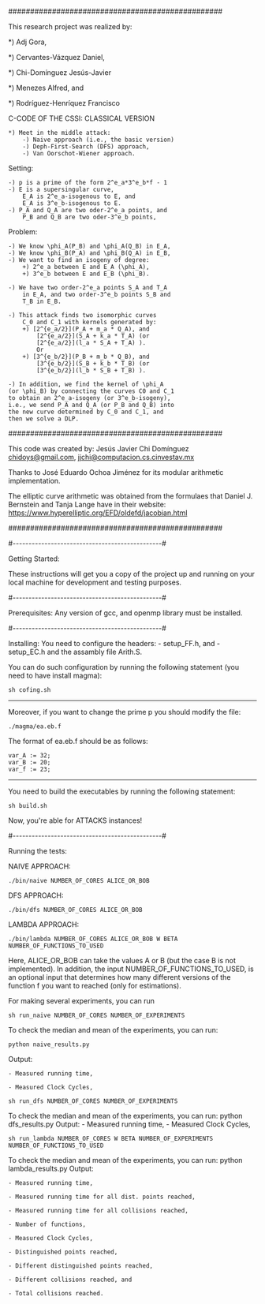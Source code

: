 #################################################


This research project was realized by:

*) Adj Gora,

*) Cervantes-Vázquez Daniel,

*) Chi-Domínguez Jesús-Javier

*) Menezes Alfred, and

*) Rodríguez-Henríquez Francisco



C-CODE OF THE CSSI: CLASSICAL VERSION


	*) Meet in the middle attack:
		-) Naive approach (i.e., the basic version)
		-) Deph-First-Search (DFS) approach,
		-) Van Oorschot-Wiener approach.


Setting:

	-) p is a prime of the form 2^e_a*3^e_b*f - 1
	-) E is a supersingular curve, 
		E_A is 2^e_a-isogenous to E, and 
		E_A is 3^e_b-isogenous to E.
	-) P_A and Q_A are two oder-2^e_a points, and
		P_B and Q_B are two oder-3^e_b points,
		
Problem:

	-) We know \phi_A(P_B) and \phi_A(Q_B) in E_A, 
	-) We know \phi_B(P_A) and \phi_B(Q_A) in E_B, 
	-) We want to find an isogeny of degree:
		+) 2^e_a between E and E_A (\phi_A),
		+) 3^e_b between E and E_B (\phi_B).
		
	-) We have two order-2^e_a points S_A and T_A 
		in E_A, and two order-3^e_b points S_B and 
		T_B in E_B.
	
	-) This attack finds two isomorphic curves
		C_0 and C_1 with kernels generated by:
		+) [2^{e_a/2}](P_A + m_a * Q_A), and 
			[2^{e_a/2}](S_A + k_a * T_A) (or 
			[2^{e_a/2}](l_a * S_A + T_A) ).
			Or
		+) [3^{e_b/2}](P_B + m_b * Q_B), and 
			[3^{e_b/2}](S_B + k_b * T_B) (or 
			[3^{e_b/2}](l_b * S_B + T_B) ).
			
	-) In addition, we find the kernel of \phi_A 
	(or \phi_B) by connecting the curves C0 and C_1 
	to obtain an 2^e_a-isogeny (or 3^e_b-isogeny),
	i.e., we send P_A and Q_A (or P_B and Q_B) into
	the new curve determined by C_0 and C_1, and 
	then we solve a DLP.
		
#################################################

  This code was created by:	Jesús Javier Chi Domínguez 
               <chidoys@gmail.com>,
               <jjchi@computacion.cs.cinvestav.mx>

  Thanks to José Eduardo Ochoa Jiménez for 
  its modular arithmetic implementation.
 
  The elliptic curve arithmetic was obtained from 
  the formulaes that 
  Daniel J. Bernstein and Tanja Lange
  have in their website:
  https://www.hyperelliptic.org/EFD/oldefd/jacobian.html

#################################################

#-----------------------------------------------#

Getting Started:

These instructions will get you a copy of the 
project up and running on your local machine 
for development and testing purposes. 

#-----------------------------------------------#

Prerequisites:
Any version of gcc, and openmp library must be 
installed.

#-----------------------------------------------#

Installing:
You need to configure the headers:
	- setup_FF.h, and
	- setup_EC.h
and the assambly file Arith.S.

You can do such configuration by running the
following statement (you need to have install magma):

	sh cofing.sh

---

Moreover, if you want to change the prime p you
should modify the file:

	./magma/ea.eb.f

The format of ea.eb.f should be as follows:

	var_A := 32;
	var_B := 20;
	var_f := 23;

---

You need to build the executables by running the
following statement:

	sh build.sh

Now, you're able for ATTACKS instances!

#-----------------------------------------------#

Running the tests:

NAIVE APPROACH:

	./bin/naive NUMBER_OF_CORES ALICE_OR_BOB

DFS APPROACH:

	./bin/dfs NUMBER_OF_CORES ALICE_OR_BOB
		
LAMBDA APPROACH:

	./bin/lambda NUMBER_OF_CORES ALICE_OR_BOB W BETA NUMBER_OF_FUNCTIONS_TO_USED

Here, ALICE_OR_BOB can take the values A or B (but the case B is 
not implemented). In addition, the input NUMBER_OF_FUNCTIONS_TO_USED, 
is an optional input that determines how many different versions 
of the function f you want to reached (only for estimations).

For making several experiments, you can run

	sh run_naive NUMBER_OF_CORES NUMBER_OF_EXPERIMENTS
	
To check the median and mean of the experiments, you can run:

	python naive_results.py
Output:

	- Measured running time,
	
	- Measured Clock Cycles,
		
	sh run_dfs NUMBER_OF_CORES NUMBER_OF_EXPERIMENTS
To check the median and mean of the experiments, you can run:
	python dfs_results.py
Output:
	- Measured running time,
	- Measured Clock Cycles,
	
	sh run_lambda NUMBER_OF_CORES W BETA NUMBER_OF_EXPERIMENTS NUMBER_OF_FUNCTIONS_TO_USED
To check the median and mean of the experiments, you can run:
	python lambda_results.py
Output:

	- Measured running time,
	
	- Measured running time for all dist. points reached,
	
	- Measured running time for all collisions reached,
	
	- Number of functions,
	
	- Measured Clock Cycles,
	
	- Distinguished points reached,
	
	- Different distinguished points reached,
	
	- Different collisions reached, and
	
	- Total collisions reached.

